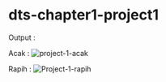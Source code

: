 # dts-chapter1-project1

Output :

Acak :
![project-1-acak](https://user-images.githubusercontent.com/53247359/227821627-d466c52e-cac6-4bbb-9e8a-d59e43ce36e7.png)

Rapih :
![Project-1-rapih](https://user-images.githubusercontent.com/53247359/227821607-03d17d2b-c909-43cb-a2cb-fec6bf4d1556.png)
